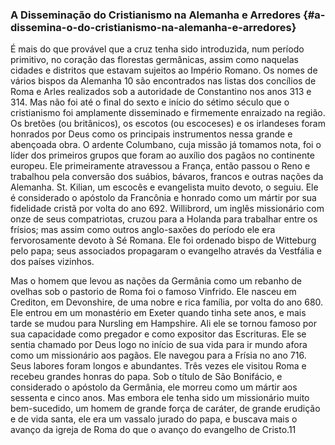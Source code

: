 ### A Disseminação do Cristianismo na Alemanha e Arredores {#a-dissemina-o-do-cristianismo-na-alemanha-e-arredores}

É mais do que provável que a cruz tenha sido introduzida, num período primitivo, no coração das florestas germânicas, assim como naquelas cidades e distritos que estavam sujeitos ao Império Romano. Os nomes de vários bispos da Alemanha 10 são encontrados nas listas dos concílios de Roma e Arles realizados sob a autoridade de Constantino nos anos 313 e 314\. Mas não foi até o final do sexto e início do sétimo século que o cristianismo foi amplamente disseminado e firmemente enraizado na região. Os bretões (ou britânicos), os escotos (ou escoceses) e os irlandeses foram honrados por Deus como os principais instrumentos nessa grande e abençoada obra. O ardente Columbano, cuja missão já tomamos nota, foi o líder dos primeiros grupos que foram ao auxílio dos pagãos no continente europeu. Ele primeiramente atravessou a França, então passou o Reno e trabalhou pela conversão dos suábios, bávaros, francos e outras nações da Alemanha. St. Kilian, um escocês e evangelista muito devoto, o seguiu. Ele é considerado o apóstolo da Francônia e honrado como um mártir por sua fidelidade cristã por volta do ano 692\. Willibrord, um inglês missionário com onze de seus compatriotas, cruzou para a Holanda para trabalhar entre os frísios; mas assim como outros anglo-saxões do período ele era fervorosamente devoto à Sé Romana. Ele foi ordenado bispo de Witteburg pelo papa; seus associados propagaram o evangelho através da Vestfália e dos países vizinhos.

Mas o homem que levou as nações da Germânia como um rebanho de ovelhas sob o pastorio de Roma foi o famoso Vinfrido. Ele nasceu em Crediton, em Devonshire, de uma nobre e rica família, por volta do ano 680\. Ele entrou em um monastério em Exeter quando tinha sete anos, e mais tarde se mudou para Nursling em Hampshire. Ali ele se tornou famoso por sua capacidade como pregador e como expositor das Escrituras. Ele se sentia chamado por Deus logo no início de sua vida para ir mundo afora como um missionário aos pagãos. Ele navegou para a Frísia no ano 716\. Seus labores foram longos e abundantes. Três vezes ele visitou Roma e recebeu grandes honras do papa. Sob o título de São Bonifácio, e considerado o apóstolo da Germânia, ele morreu como um mártir aos sessenta e cinco anos. Mas embora ele tenha sido um missionário muito bem-sucedido, um homem de grande força de caráter, de grande erudição e de vida santa, ele era um vassalo jurado do papa, e buscava mais o avanço da igreja de Roma do que o avanço do evangelho de Cristo.11